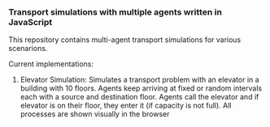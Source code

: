 ### Transport simulations with multiple agents written in JavaScript

This repository contains multi-agent transport simulations for various scenarions.

Current implementations:

1. Elevator Simulation: Simulates a transport problem with an elevator in a building with 10 floors. Agents keep arriving at fixed or random intervals each with a source and destination floor. Agents call the elevator and if elevator is on their floor, they enter it (if capacity is not full). All processes are shown visually in the browser

